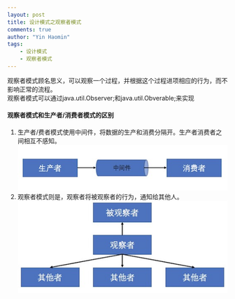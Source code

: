 ```yaml
---
layout: post
title: 设计模式之观察者模式
comments: true
author: "Yin Haomin"
tags:
    - 设计模式
    - 观察者模式
---
```


观察者模式顾名思义，可以观察一个过程，并根据这个过程进项相应的行为，而不影响正常的流程。<br>
观察者模式可以通过java.util.Observer;和java.util.Obverable;来实现<br>


#### 观察者模式和生产者/消费者模式的区别<br>
1. 生产者/费者模式使用中间件，将数据的生产和消费分隔开。生产者消费者之间相互不感知。<br>
![gras](/images/designpattern/producer-consumer.jpg)<br>
2. 观察者模式则是，观察者将被观察者的行为，通知给其他人。
![gras](/images/designpattern/observer.jpg)<br>

